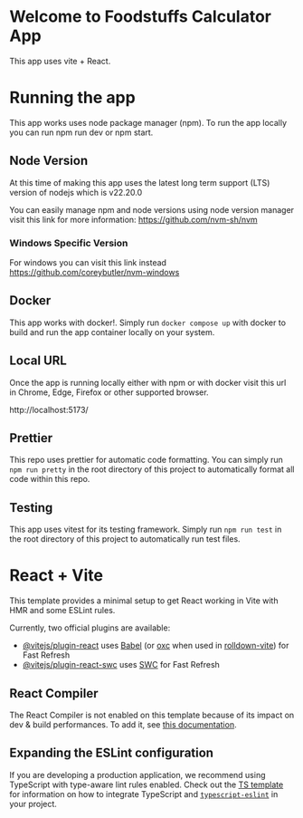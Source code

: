 # Welcome to Foodstuffs Calculator App

This app uses vite + React.

# Running the app

This app works uses node package manager (npm). To run the app locally you can run npm run dev or npm start.

## Node Version

At this time of making this app uses the latest long term support (LTS) version of nodejs which is v22.20.0

You can easily manage npm and node versions using node version manager visit this link for more information: https://github.com/nvm-sh/nvm

### Windows Specific Version

For windows you can visit this link instead https://github.com/coreybutler/nvm-windows

## Docker

This app works with docker!. Simply run `docker compose up` with docker to build and run the app container locally on your system.

## Local URL

Once the app is running locally either with npm or with docker visit this url in Chrome, Edge, Firefox or other supported browser.

http://localhost:5173/

## Prettier

This repo uses prettier for automatic code formatting. You can simply run
`npm run pretty` in the root directory of this project to automatically format all code within this repo.

## Testing

This app uses vitest for its testing framework. Simply run `npm run test` in the root directory of this project to automatically run test files.

# React + Vite

This template provides a minimal setup to get React working in Vite with HMR and some ESLint rules.

Currently, two official plugins are available:

- [@vitejs/plugin-react](https://github.com/vitejs/vite-plugin-react/blob/main/packages/plugin-react) uses [Babel](https://babeljs.io/) (or [oxc](https://oxc.rs) when used in [rolldown-vite](https://vite.dev/guide/rolldown)) for Fast Refresh
- [@vitejs/plugin-react-swc](https://github.com/vitejs/vite-plugin-react/blob/main/packages/plugin-react-swc) uses [SWC](https://swc.rs/) for Fast Refresh

## React Compiler

The React Compiler is not enabled on this template because of its impact on dev & build performances. To add it, see [this documentation](https://react.dev/learn/react-compiler/installation).

## Expanding the ESLint configuration

If you are developing a production application, we recommend using TypeScript with type-aware lint rules enabled. Check out the [TS template](https://github.com/vitejs/vite/tree/main/packages/create-vite/template-react-ts) for information on how to integrate TypeScript and [`typescript-eslint`](https://typescript-eslint.io) in your project.
